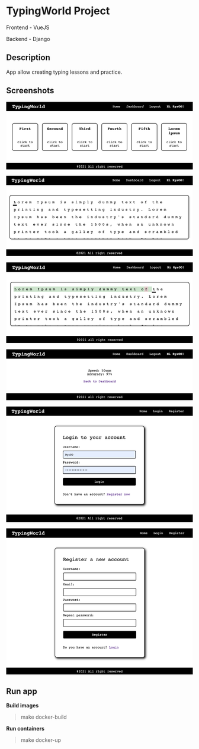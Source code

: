 # TypingWorld Project

Frontend - VueJS

Backend - Django

## Description
App allow creating typing lessons and practice.

## Screenshots
![](screenshots/screen2.png)

![](screenshots/screen1.png)

![](screenshots/screen5.png)

![](screenshots/screen6.png)

![](screenshots/screen3.png)

![](screenshots/screen4.png)

## Run app
**Build images**
>make docker-build

**Run containers**
>make docker-up